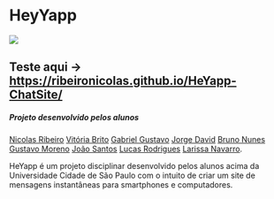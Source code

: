 # HeyYapp 
![](https://ribeironicolas.github.io/HeYapp-ChatSite/icon.png)

## Teste aqui -> https://ribeironicolas.github.io/HeYapp-ChatSite/
##### Projeto desenvolvido pelos alunos 
[Nicolas Ribeiro](https://github.com/ribeironicolas)
[Vitória Brito](https://github.com/Vitoriabrt)
[Gabriel Gustavo](https://github.com/gabrielguxtavo)
[Jorge David](https://github.com/JorgeDC99)
[Bruno Nunes](https://github.com/BrunoImanaka)
[Gustavo Moreno](https://github.com/Gsmoreno)
[João Santos](https://github.com/devjoaosantos)
[Lucas Rodrigues](https://github.com/lucasryg)
[Larissa Navarro](https://github.com/Navarrocrn).

HeYapp é um projeto disciplinar desenvolvido pelos alunos acima da Universidade Cidade de São Paulo com o intuito de criar um site de mensagens instantâneas para smartphones e computadores.
